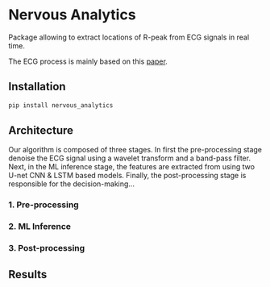 # Nervous Analytics

Package allowing to extract locations of R-peak from ECG signals in real time.

The ECG process is mainly based on this [paper](https://doi.org/10.1016/j.eswa.2022.117187). 

## Installation

```bash
pip install nervous_analytics
```

## Architecture

Our algorithm is composed of three stages. In first the pre-processing stage denoise the ECG signal using
a wavelet transform and a band-pass filter. Next, in the ML inference stage, the features are extracted from
using two U-net CNN & LSTM based models. Finally, the post-processing stage is responsible for the decision-making...

### 1. Pre-processing

### 2. ML Inference

### 3. Post-processing

## Results



